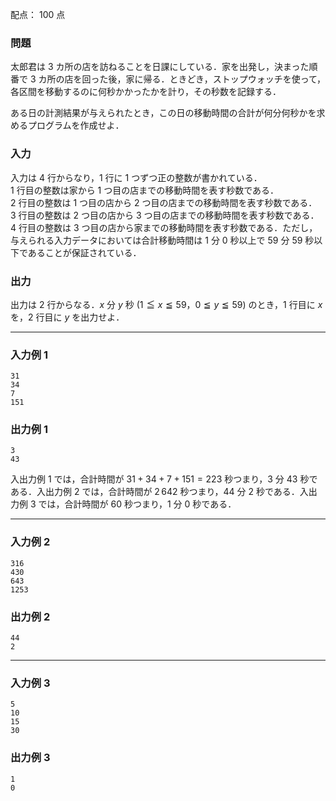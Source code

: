 配点： $100$ 点

### 問題

太郎君は $3$ カ所の店を訪ねることを日課にしている．家を出発し，決まった順番で $3$ カ所の店を回った後，家に帰る．ときどき，ストップウォッチを使って，各区間を移動するのに何秒かかったかを計り，その秒数を記録する．

ある日の計測結果が与えられたとき，この日の移動時間の合計が何分何秒かを求めるプログラムを作成せよ．

### 入力

入力は $4$ 行からなり，$1$ 行に $1$ つずつ正の整数が書かれている．  
$1$ 行目の整数は家から $1$ つ目の店までの移動時間を表す秒数である．  
$2$ 行目の整数は $1$ つ目の店から $2$ つ目の店までの移動時間を表す秒数である．  
$3$ 行目の整数は $2$ つ目の店から $3$ つ目の店までの移動時間を表す秒数である．  
$4$ 行目の整数は $3$ つ目の店から家までの移動時間を表す秒数である．ただし，与えられる入力データにおいては合計移動時間は $1$ 分 $0$ 秒以上で $59$ 分 $59$ 秒以下であることが保証されている．

### 出力

出力は $2$ 行からなる．$x$ 分 $y$ 秒 ($1 \leqq x \leqq 59$，$0 \leqq y \leqq 59$) のとき，$1$ 行目に $x$ を，$2$ 行目に $y$ を出力せよ．

---

### 入力例 1

~~~
31
34
7
151
~~~

### 出力例 1

~~~
3
43
~~~

入出力例 $1$ では，合計時間が $31 + 34 + 7 + 151 = 223$ 秒つまり，$3$ 分 $43$ 秒である．入出力例 $2$ では，合計時間が $2\,642$ 秒つまり，$44$ 分 $2$ 秒である．入出力例 $3$ では，合計時間が $60$ 秒つまり，$1$ 分 $0$ 秒である．

---

### 入力例 2

~~~
316
430
643
1253
~~~

### 出力例 2

~~~
44
2
~~~

---

### 入力例 3

~~~
5
10
15
30
~~~

### 出力例 3

~~~
1
0
~~~
